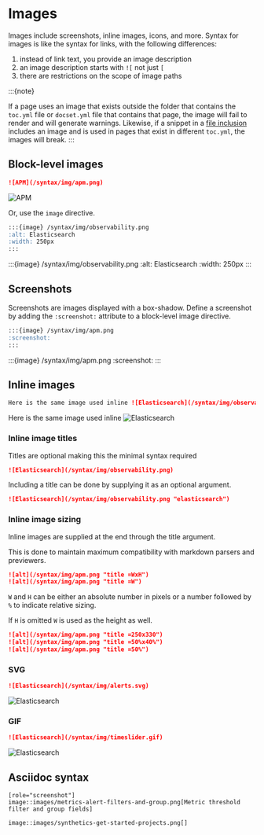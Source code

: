 # Images

Images include screenshots, inline images, icons, and more. Syntax for images is like the syntax for links, with the following differences:

1. instead of link text, you provide an image description
2. an image description starts with `![` not just `[`
3. there are restrictions on the scope of image paths

:::{note}

If a page uses an image that exists outside the folder that contains the `toc.yml` file or `docset.yml` file that contains that page, the image will fail to render and will generate warnings. Likewise, if a snippet in a [file inclusion](/syntax/file_inclusion.md) includes an image and is used in pages that exist in different `toc.yml`, the images will break.
:::

## Block-level images

```markdown
![APM](/syntax/img/apm.png)
```

![APM](/syntax/img/apm.png)

Or, use the `image` directive.

```markdown
:::{image} /syntax/img/observability.png
:alt: Elasticsearch
:width: 250px
:::
```

:::{image} /syntax/img/observability.png
:alt: Elasticsearch
:width: 250px
:::

## Screenshots

Screenshots are images displayed with a box-shadow. Define a screenshot by adding the `:screenshot:` attribute to a block-level image directive.

```markdown
:::{image} /syntax/img/apm.png
:screenshot:
:::
```

:::{image} /syntax/img/apm.png
:screenshot:
:::

## Inline images

```markdown
Here is the same image used inline ![Elasticsearch](/syntax/img/observability.png "elasticsearch =50%x50%")
```

Here is the same image used inline ![Elasticsearch](/syntax/img/observability.png "elasticsearch =50%x50%")


### Inline image titles

Titles are optional making this the minimal syntax required

```markdown
![Elasticsearch](/syntax/img/observability.png)
```

Including a title can be done by supplying it as an optional argument.

```markdown
![Elasticsearch](/syntax/img/observability.png "elasticsearch")
```

### Inline image sizing

Inline images are supplied at the end through the title argument.

This is done to maintain maximum compatibility with markdown parsers
and previewers. 

```markdown
![alt](/syntax/img/apm.png "title =WxH")
![alt](/syntax/img/apm.png "title =W")
```

`W` and `H` can be either an absolute number in pixels or a number followed by `%` to indicate relative sizing.

If `H` is omitted `W` is used as the height as well.

```markdown
![alt](/syntax/img/apm.png "title =250x330")
![alt](/syntax/img/apm.png "title =50%x40%")
![alt](/syntax/img/apm.png "title =50%")
```



### SVG 

```markdown
![Elasticsearch](/syntax/img/alerts.svg)
```
![Elasticsearch](/syntax/img/alerts.svg)

### GIF

```markdown
![Elasticsearch](/syntax/img/timeslider.gif)
```
![Elasticsearch](/syntax/img/timeslider.gif)


## Asciidoc syntax

```asciidoc
[role="screenshot"]
image::images/metrics-alert-filters-and-group.png[Metric threshold filter and group fields]
```

```asciidoc
image::images/synthetics-get-started-projects.png[]
```
